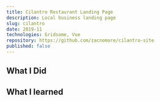 ```yaml
---
title: Cilantro Restaurant Landing Page
description: Local business landing page
slug: cilantro
date: 2019-11
technologies: Gridsome, Vue
repository: https://github.com/zacnomore/cilantro-site
published: false
---
```


## What I Did

## What I learned
